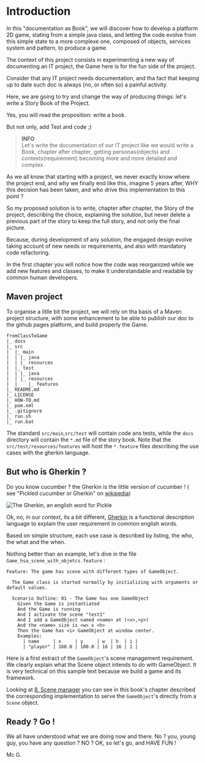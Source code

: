 # Introduction

In this "documentation as Book", we will discover how to develop a platform 2D game, stating from a simple java class,
and letting the code evolve from this simple state to a more complexe one, composed of objects, services system and
pattern, to produce a game.

The context of this project consists in experimenting a new way of documenting an IT project, the Game here is for the
fun side of the project.

Consider that any IT project needs documentation, and tha fact that keeping up to date such doc is always (no, or often
so) a painful activity.

Here, we are going to try and change the way of producing things: let's write a Story Book of the Project.

Yes, you will read the proposition: write a book.

But not only, add Test and code ;)

> **INFO**<br/>Let's write the documentation of our IT project like we would write a Book, chapter after chapter, getting personas(objects) and contexts(requirement) becoming more and more detailed and complex.

As we all know that starting with a project, we never exactly know where the project end, and why we finally end like
this, imagine 5 years after, WHY this decision has been taken, and who drive this implementation to this point ?

So my proposed solution is to write, chapter after chapter, the Story of the project, describing the choice, explaining
the solution, but never delete a previous part of the story to keep the full story, and not only the final picture.

Because, during development of any solution, the engaged design evolve taking account of new needs or requirements, and
also with mandatory code refactoring.

In the first chapter you will notice how the code was reorganized while we add new features and classes, to make it
understandable and readable by common human developers.

## Maven project

To organise a litlle bit the project, we will rely on tha basis of a Maven project structure, with some enhancement to
be able to publish our doc to the github pages platform, and build properly the Game.

```text
fromClassToGame
|_ docs
|_ src
|  |_ main
|  | |_ java
|  | |_ resources
|  |_ test
|  | |_ java
|  | |_ resources
|  |    |_ features
|_ README.md
|_ LICENSE
|_ HOW-TO.md
|_ pom.xml
|_ .gitignore
|_ run.sh
|_ run.bat
```

The standard `src/main`,`src/test` will contain code ans tests, while the `docs` directory will contain the `*.md` file
of the story book. Note that the  `src/test/resources/features` will host the `*.feature` files describing the use cases
with the gherkin language.

## But who is Gherkin ?

Do you know cucumber ? the Gherkin is the little version of cucumber ! (
see "Pickled cucumber or Gherkin" on [wikipedia](https://en.wikipedia.org/wiki/Pickled_cucumber#Gherkin))

![The Gherkin, an english word for Pickle](https://upload.wikimedia.org/wikipedia/commons/b/bb/Pickle.jpg "The english Pickel: the Gherkin !")

Ok, no, in our context, its a bit
different, [Gherkin](https://cucumber.io/docs/guides/overview/#what-is-gherkin "see and discover the real gherkin cucumber langage")
is a functional description language to explain the user requirement in common english words.

Based on simple structure, each use case is described by listing, the who, the what and the when.

Nothing better than an example, let's dive in the file `Game_hsa_scene_with_objetcs.feature` :

```gherkin
Feature: The game has scene with different types of GameObject.

  The Game class is started normally by initializing with arguments or default values.

  Scenario Outline: 01 - The Game has one GameObject
    Given the Game is instantiated
    And the Game is running
    And I activate the scene "test1"
    And I add a GameObject named <name> at (<x>,<y>)
    And the <name> size is <w> x <h>
    Then the Game has <i> GameObject at window center.
    Examples:
      | name     | x     | y     | w  | h  | i |
      | "player" | 160.0 | 100.0 | 16 | 16 | 1 |
```

Here is a first extract of the `GameObject`'s scene management requirement. We clearly explain what the Scene object
intends to do with GameObject. It is very technical on this sample text because we build a game and its framework.

Looking at [8. Scene manager](./08-scene-manager.md) you can see in this book's chapter described the corresponding
implementation to serve the `GameObject`'s directly from a `Scene` object.

## Ready ? Go !

We all have understood what we are doing now and there. No ? you, young guy, you have any question ? NO ? OK, so let's
go, and HAVE FUN !

Mc G.
